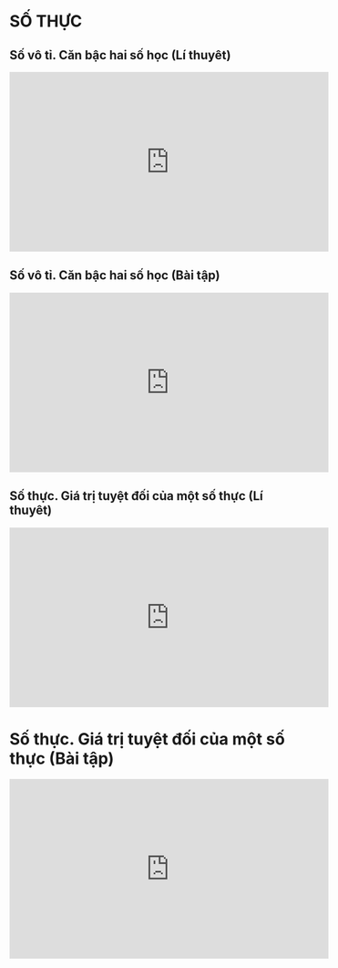 # SỐ THỰC
## Số vô tỉ. Căn bậc hai số học (Lí thuyêt)
<iframe width="560" height="315" src="https://www.youtube.com/embed/Rd8JmsniFgw?si=VKSPDgPik75zE9pk" title="YouTube video player" frameborder="0" allow="accelerometer; autoplay; clipboard-write; encrypted-media; gyroscope; picture-in-picture; web-share" referrerpolicy="strict-origin-when-cross-origin" allowfullscreen></iframe>

## Số vô tỉ. Căn bậc hai số học (Bài tập)
<iframe width="560" height="315" src="https://www.youtube.com/embed/qgKaLIMqd90?si=d3UtSxBb0800H_XF" title="YouTube video player" frameborder="0" allow="accelerometer; autoplay; clipboard-write; encrypted-media; gyroscope; picture-in-picture; web-share" referrerpolicy="strict-origin-when-cross-origin" allowfullscreen></iframe>

## Số thực. Giá trị tuyệt đối của một số thực (Lí thuyêt)
<iframe width="560" height="315" src="https://www.youtube.com/embed/3TPfJP2pL3o?si=vkGBD2qLzJJ-V_M5" title="YouTube video player" frameborder="0" allow="accelerometer; autoplay; clipboard-write; encrypted-media; gyroscope; picture-in-picture; web-share" referrerpolicy="strict-origin-when-cross-origin" allowfullscreen></iframe>


# Số thực. Giá trị tuyệt đối của một số thực (Bài tập)
<iframe width="560" height="315" src="https://www.youtube.com/embed/8lJbXU0MwNU?si=B4L2gnyOlu4XE_vF" title="YouTube video player" frameborder="0" allow="accelerometer; autoplay; clipboard-write; encrypted-media; gyroscope; picture-in-picture; web-share" referrerpolicy="strict-origin-when-cross-origin" allowfullscreen></iframe>

